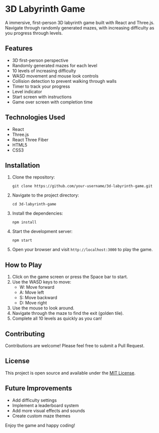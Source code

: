 # 3D Labyrinth Game

A immersive, first-person 3D labyrinth game built with React and Three.js. Navigate through randomly generated mazes, with increasing difficulty as you progress through levels.

## Features

- 3D first-person perspective
- Randomly generated mazes for each level
- 10 levels of increasing difficulty
- WASD movement and mouse look controls
- Collision detection to prevent walking through walls
- Timer to track your progress
- Level indicator
- Start screen with instructions
- Game over screen with completion time

## Technologies Used

- React
- Three.js
- React Three Fiber
- HTML5
- CSS3

## Installation

1. Clone the repository:
   ```
   git clone https://github.com/your-username/3d-labyrinth-game.git
   ```

2. Navigate to the project directory:
   ```
   cd 3d-labyrinth-game
   ```

3. Install the dependencies:
   ```
   npm install
   ```

4. Start the development server:
   ```
   npm start
   ```

5. Open your browser and visit `http://localhost:3000` to play the game.

## How to Play

1. Click on the game screen or press the Space bar to start.
2. Use the WASD keys to move:
   - W: Move forward
   - A: Move left
   - S: Move backward
   - D: Move right
3. Use the mouse to look around.
4. Navigate through the maze to find the exit (golden tile).
5. Complete all 10 levels as quickly as you can!

## Contributing

Contributions are welcome! Please feel free to submit a Pull Request.

## License

This project is open source and available under the [MIT License](LICENSE).

## Future Improvements

- Add difficulty settings
- Implement a leaderboard system
- Add more visual effects and sounds
- Create custom maze themes

Enjoy the game and happy coding!